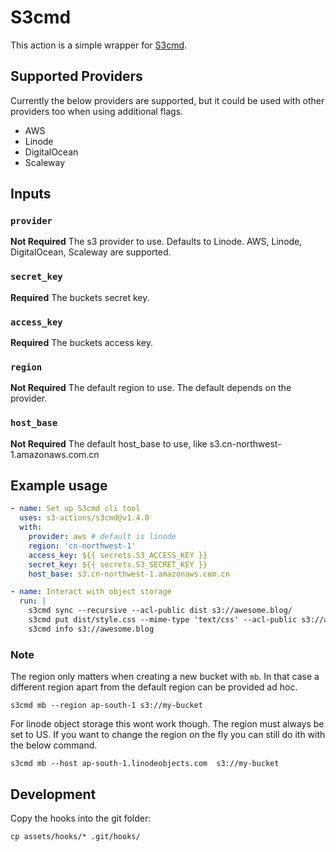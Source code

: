 # S3cmd

This action is a simple wrapper for [S3cmd](https://github.com/s3tools/s3cmd).

## Supported Providers

Currently the below providers are supported, but it could be used with other providers too when using additional flags.

- AWS
- Linode
- DigitalOcean
- Scaleway

## Inputs

### `provider`

**Not Required** The s3 provider to use. Defaults to Linode. AWS, Linode, DigitalOcean, Scaleway are supported.

### `secret_key`

**Required**  The buckets secret key.

### `access_key`

**Required**  The buckets access key.

### `region`

**Not Required** The default region to use. The default depends on the provider.

### `host_base`

**Not Required** The default host_base to use, like s3.cn-northwest-1.amazonaws.com.cn

## Example usage

```yml
- name: Set up S3cmd cli tool
  uses: s3-actions/s3cmd@v1.4.0
  with:
    provider: aws # default is linode
    region: 'cn-northwest-1'
    access_key: ${{ secrets.S3_ACCESS_KEY }}
    secret_key: ${{ secrets.S3_SECRET_KEY }}
    host_base: s3.cn-northwest-1.amazonaws.com.cn

- name: Interact with object storage
  run: |
    s3cmd sync --recursive --acl-public dist s3://awesome.blog/
    s3cmd put dist/style.css --mime-type 'text/css' --acl-public s3://awesome.blog/style.css
    s3cmd info s3://awesome.blog
```

### Note

The region only matters when creating a new bucket with `mb`. In that case a different region apart from the default region can be provided ad hoc.

```console
s3cmd mb --region ap-south-1 s3://my-bucket
```

For linode object storage this wont work though. The region must always be set to US. If you want to change the region on the fly you can still do ith with the below command.

```console
s3cmd mb --host ap-south-1.linodeobjects.com  s3://my-bucket
```

## Development

Copy the hooks into the git folder:

```shell
cp assets/hooks/* .git/hooks/
```
